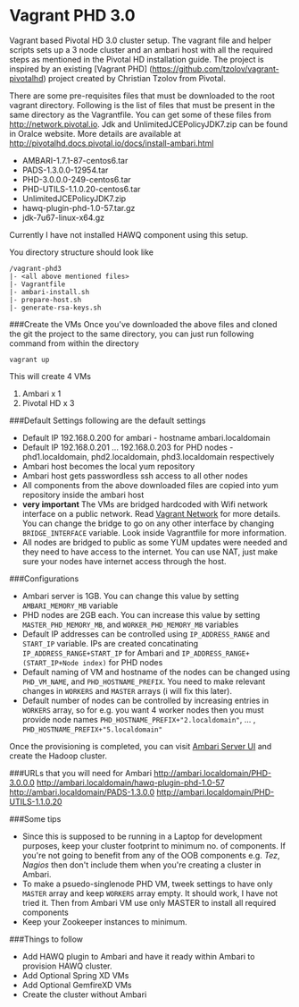 # Vagrant PHD 3.0

Vagrant based Pivotal HD 3.0 cluster setup. The vagrant file and helper scripts sets up a 3 node cluster and an ambari host with all the required steps as mentioned in the Pivotal HD installation guide. The project is inspired by an existing [Vagrant PHD] (https://github.com/tzolov/vagrant-pivotalhd) project created by Christian Tzolov from Pivotal.


There are some pre-requisites files that must be downloaded to the root vagrant directory. Following is the list of files that must be present in the same directory as the Vagrantfile. You can get some of these files from http://network.pivotal.io. Jdk and UnlimitedJCEPolicyJDK7.zip can be found in Oralce website. More details are available at http://pivotalhd.docs.pivotal.io/docs/install-ambari.html

 - AMBARI-1.7.1-87-centos6.tar
 - PADS-1.3.0.0-12954.tar
 - PHD-3.0.0.0-249-centos6.tar
 - PHD-UTILS-1.1.0.20-centos6.tar
 - UnlimitedJCEPolicyJDK7.zip
 - hawq-plugin-phd-1.0-57.tar.gz
 - jdk-7u67-linux-x64.gz

Currently I have not installed HAWQ component using this setup. 

You directory structure should look like
```
/vagrant-phd3
|- <all above mentioned files>
|- Vagrantfile
|- ambari-install.sh
|- prepare-host.sh
|- generate-rsa-keys.sh
````
###Create the VMs
Once you've downloaded the above files and cloned the git the project to the same directory, you can just run following command from within the directory

`vagrant up` 

This will create 4 VMs 

1. Ambari x 1
2. Pivotal HD x 3 


###Default Settings
following are the default settings
- Default IP 192.168.0.200 for ambari - hostname ambari.localdomain
- Default IP 192.168.0.201 ... 192.168.0.203 for PHD nodes - phd1.localdomain, phd2.localdomain, phd3.localdomain respectively
- Ambari host becomes the local yum repository
- Ambari host gets passwordless ssh access to all other nodes
- All components from the above downloaded files are copied into yum repository inside the ambari host
- **very important** The VMs are bridged hardcoded with Wifi network interface on a public network. Read [Vagrant Network](http://docs.vagrantup.com/v2/networking/index.html) for more details. You can change the bridge to go on any other interface by changing `BRIDGE_INTERFACE` variable. Look inside Vagrantfile for more information.
- All nodes are bridged to public as some YUM updates were needed and they need to have access to the internet. You can use NAT, just make sure your nodes have internet access through the host.

###Configurations
- Ambari server is 1GB. You can change this value by setting ```AMBARI_MEMORY_MB``` variable
- PHD nodes are 2GB each. You can increase this value by setting ```MASTER_PHD_MEMORY_MB```, and ```WORKER_PHD_MEMORY_MB``` variables
- Default IP addresses can be controlled using ```IP_ADDRESS_RANGE``` and ``START_IP`` variable. IPs are created concatinating ```IP_ADDRESS_RANGE+START_IP``` for Ambari and ``IP_ADDRESS_RANGE+(START_IP+Node index)`` for PHD nodes 
- Default naming of VM and hostname of the nodes can be changed using `PHD_VM_NAME`, and `PHD_HOSTNAME_PREFIX`. You need to make relevant changes in `WORKERS` and `MASTER` arrays (i will fix this later).
- Default number of nodes can be controlled by increasing entries in `WORKERS` array, so for e.g. you want 4 worker nodes then you must provide node names `PHD_HOSTNAME_PREFIX+"2.localdomain"`, ... , `PHD_HOSTNAME_PREFIX+"5.localdomain"`

Once the provisioning is completed, you can visit [Ambari Server UI](http://192.168.0.200:8080/) and create the Hadoop cluster. 

###URLs that you will need for Ambari
http://ambari.localdomain/PHD-3.0.0.0
http://ambari.localdomain/hawq-plugin-phd-1.0-57
http://ambari.localdomain/PADS-1.3.0.0
http://ambari.localdomain/PHD-UTILS-1.1.0.20

###Some tips 
- Since this is supposed to be running in a Laptop for development purposes, keep your cluster footprint to minimum no. of components. If you're not going to benefit from any of the OOB components e.g. *Tez*, *Nagios* then don't include them when you're creating a cluster in Ambari. 
- To make a psuedo-singlenode PHD VM, tweek settings to have only `MASTER` array and keep `WORKERS` array empty. It should work, I have not tried it. Then from Ambari VM use only MASTER to install all required components
- Keep your Zookeeper instances to minimum.

###Things to follow
- Add HAWQ plugin to Ambari and have it ready within Ambari to provision HAWQ cluster.
- Add Optional Spring XD VMs
- Add Optional GemfireXD VMs
- Create the cluster without Ambari
